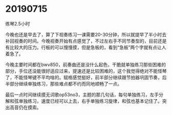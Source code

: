 # 20190715

练琴2.5小时

今晚也还是早去了，算了下视奏练习一课需要20-30分钟，所以就提早了半小时去补回视奏的时间。今晚视奏开始有点感觉了，不过左右手不同节奏型的，目前还是有比较大的压力。行板的可以慢慢摸，但是急板的，看到“急板”两个字就有点让人着急了。

今晚主要时间都在bwv850，前奏曲还是没什么起色，干脆就单独练习那些困难的部分，手位还没能很好适应过来，提速还是比较困难的，这个我觉得绝对不能怪琴了，不能怪琴键不平均啥的。赋格感觉挺好，前半部分继续跟节拍器巩固节奏，后半部分继续单独练习，那些难点都不约而同地顺畅了一点。

最后一点时间继续摸无词歌op53no3，主题的那几句话，每句单独练习，左手分解和弦单独练习，速度已经可以上去，右手单独练习旋律，和弦也基本记住了。突出高音仍在摸索。
